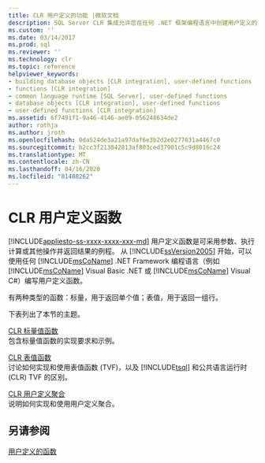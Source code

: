 ```yaml
---
title: CLR 用户定义的功能 |微软文档
description: SQL Server CLR 集成允许您在任何 .NET 框架编程语言中创建用户定义的标量值、表值和聚合函数。
ms.custom: ''
ms.date: 03/14/2017
ms.prod: sql
ms.reviewer: ''
ms.technology: clr
ms.topic: reference
helpviewer_keywords:
- building database objects [CLR integration], user-defined functions
- functions [CLR integration]
- common language runtime [SQL Server], user-defined functions
- database objects [CLR integration], user-defined functions
- user-defined functions [CLR integration]
ms.assetid: 6f7491f1-9a46-4146-ae09-056248634de2
author: rothja
ms.author: jroth
ms.openlocfilehash: 0da524de3a21a97daf6e3b2d2e0277631a4467c0
ms.sourcegitcommit: b2cc3f213042813af803ced37901c5c9d8016c24
ms.translationtype: MT
ms.contentlocale: zh-CN
ms.lasthandoff: 04/16/2020
ms.locfileid: "81488262"
---
```

# <a name="clr-user-defined-functions"></a>CLR 用户定义函数
[!INCLUDE[appliesto-ss-xxxx-xxxx-xxx-md](../../includes/appliesto-ss-xxxx-xxxx-xxx-md.md)]
  用户定义函数是可采用参数、执行计算或其他操作并返回结果的例程。 从 [!INCLUDE[ssVersion2005](../../includes/ssversion2005-md.md)] 开始，可以使用任何 [!INCLUDE[msCoName](../../includes/msconame-md.md)] .NET Framework 编程语言（例如 [!INCLUDE[msCoName](../../includes/msconame-md.md)] Visual Basic .NET 或 [!INCLUDE[msCoName](../../includes/msconame-md.md)] Visual C#）编写用户定义函数。  
  
 有两种类型的函数：标量，用于返回单个值；表值，用于返回一组行。  
  
 下表列出了本节的主题。  
  
 [CLR 标量值函数](../../relational-databases/clr-integration-database-objects-user-defined-functions/clr-scalar-valued-functions.md)  
 包含标量值函数的实现要求和示例。  
  
 [CLR 表值函数](../../relational-databases/clr-integration-database-objects-user-defined-functions/clr-table-valued-functions.md)  
 讨论如何实现和使用表值函数 (TVF)，以及 [!INCLUDE[tsql](../../includes/tsql-md.md)] 和公共语言运行时 (CLR) TVF 的区别。  
  
 [CLR 用户定义聚合](../../relational-databases/clr-integration-database-objects-user-defined-functions/clr-user-defined-aggregates.md)  
 说明如何实现和使用用户定义聚合。  
  
## <a name="see-also"></a>另请参阅  
 [用户定义的函数](../../relational-databases/user-defined-functions/user-defined-functions.md)  
  
  
